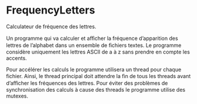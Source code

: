 # FrequencyLetters
Calculateur de fréquence des lettres.

Un programme qui va calculer et aﬀicher la fréquence d’apparition des lettres de l’alphabet dans un ensemble de ﬁchiers textes.
Le programme considère uniquement les lettres ASCII de a à z sans prendre en compte les accents.

Pour accélérer les calculs le programme utilisera un thread pour chaque fichier. Ainsi, le thread principal doit attendre la ﬁn de tous les threads avant d’aﬀicher les fréquences des lettres. Pour éviter des problèmes de synchronisation des calculs à cause des threads le programme utilise des mutexes.
